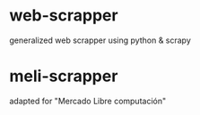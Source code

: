 # web-scrapper
generalized web scrapper using python &amp; scrapy

# meli-scrapper
adapted for "Mercado Libre computación"
